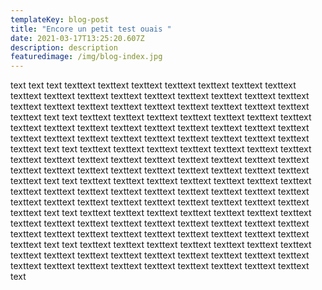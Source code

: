 ```yaml
---
templateKey: blog-post
title: "Encore un petit test ouais "
date: 2021-03-17T13:25:20.607Z
description: description
featuredimage: /img/blog-index.jpg
---
```

text text text texttext texttext texttext texttext texttext texttext texttext texttext texttext texttext texttext texttext texttext texttext texttext texttext texttext texttext texttext texttext texttext texttext texttext texttext texttext texttext text text texttext texttext texttext texttext texttext texttext texttext texttext texttext texttext texttext texttext texttext texttext texttext texttext texttext texttext texttext texttext texttext texttext texttext texttext texttext texttext text text texttext texttext texttext texttext texttext texttext texttext texttext texttext texttext texttext texttext texttext texttext texttext texttext texttext texttext texttext texttext texttext texttext texttext texttext texttext texttext text text texttext texttext texttext texttext texttext texttext texttext texttext texttext texttext texttext texttext texttext texttext texttext texttext texttext texttext texttext texttext texttext texttext texttext texttext texttext texttext text text texttext texttext texttext texttext texttext texttext texttext texttext texttext texttext texttext texttext texttext texttext texttext texttext texttext texttext texttext texttext texttext texttext texttext texttext texttext texttext text text texttext texttext texttext texttext texttext texttext texttext texttext texttext texttext texttext texttext texttext texttext texttext texttext texttext texttext texttext texttext texttext texttext texttext texttext texttext text